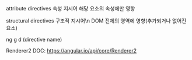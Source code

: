 attribute directives 속성 지시어
해당 요소의 속성에만 영향


structural directives 구조적 지시어\n
DOM 전체의 영역에 영향(추가되거나 없어진 요소)


ng g d (directive name)


Renderer2 DOC: https://angular.io/api/core/Renderer2
